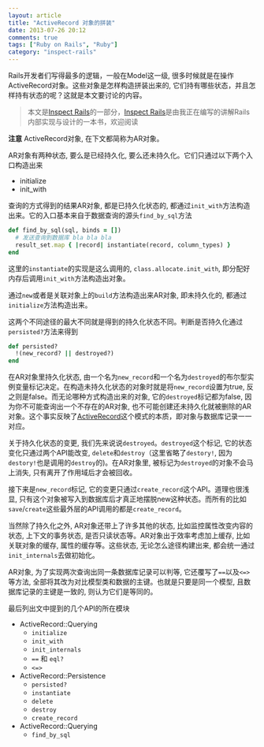 ```yaml
---
layout: article
title: "ActiveRecord 对象的拼装"
date: 2013-07-26 20:12
comments: true
tags: ["Ruby on Rails", "Ruby"]
category: "inspect-rails"
---
```


Rails开发者们写得最多的逻辑，一般在Model这一级, 很多时候就是在操作ActiveRecord对象。这些对象是怎样构造拼装出来的,  它们持有哪些状态，并且怎样持有状态的呢？这就是本文要讨论的内容。


> 本文是[Inspect Rails](/inspect-rails)的一部分，[Inspect Rails](/inspect-rails)是由我正在编写的讲解Rails内部实现与设计的一本书，欢迎阅读


**注意** ActiveRecord对象, 在下文都简称为AR对象。

AR对象有两种状态, 要么是已经持久化, 要么还未持久化。它们只通过以下两个入口构造出来

- initialize
- init\_with

查询的方式得到的结果AR对象, 都是已持久化状态的, 都通过`init_with`方法构造出来。它的入口基本来自于数据查询的源头`find_by_sql`方法

```ruby
def find_by_sql(sql, binds = [])
  # 发送查询到数据库 bla bla bla
  result_set.map { |record| instantiate(record, column_types) }
end
```

这里的`instantiate`的实现是这么调用的, `class.allocate.init_with`, 即分配好内存后调用`init_with`方法构造出对象。

通过`new`或者是关联对象上的`build`方法构造出来AR对象, 即未持久化的, 都通过`initialize`方法构造出来。

这两个不同途径的最大不同就是得到的持久化状态不同。判断是否持久化通过`persisted?`方法来得到

```ruby
def persisted?
  !(new_record? || destroyed?)
end
```

在AR对象里持久化状态, 由一个名为`new_record`和一个名为`destroyed`的布尔型实例变量标记决定。在构造未持久化状态的对象时就是将`new_record`设置为true, 反之则是false。而无论哪种方式构造出来的对象, 它的`destroyed`标记都为false, 因为你不可能查询出一个不存在的AR对象, 也不可能创建还未持久化就被删除的AR对象。这个事实反映了[ActiveRecord](http://www.martinfowler.com/eaaCatalog/activeRecord.html)这个模式的本质，即对象与数据库记录一一对应。

关于持久化状态的变更, 我们先来说说`destroyed`。`destroyed`这个标记, 它的状态变化只通过两个API能改变, `delete`和`destroy`（这里省略了`destory!`, 因为`destory!`也是调用的`destroy`的)。在AR对象里, 被标记为`destroyed`的对象不会马上消失, 只有离开了作用域后才会被回收。

接下来是`new_record`标记, 它的变更只通过`create_record`这个API。道理也很浅显, 只有这个对象被写入到数据库后才真正地摆脱new这种状态。而所有的比如`save`/`create`这些最外层的API调用的都是`create_record`。

当然除了持久化之外, AR对象还带上了许多其他的状态, 比如监控属性改变内容的状态, 上下文的事务状态, 是否只读状态等。AR对象出于效率考虑加上缓存, 比如关联对象的缓存, 属性的缓存等。这些状态, 无论怎么途径构建出来, 都会统一通过`init_internals`去做初始化。

AR对象, 为了实现两次查询出同一条数据库记录可以判等, 它还覆写了`==`以及`<=>`等方法, 全部将其改为对比模型类和数据的主键。也就是只要是同一个模型, 且数据库记录的主键是一致的, 则认为它们是等同的。

最后列出文中提到的几个API的所在模块

- ActiveRecord::Querying
  - `initialize`
  - `init_with`
  - `init_internals`
  - `==` 和 `eql?`
  - `<=>`
- ActiveRecord::Persistence
  - `persisted?`
  - `instantiate`
  - `delete`
  - `destroy`
  - `create_record`
- ActiveRecord::Querying
  - `find_by_sql`

